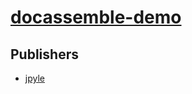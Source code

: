 # [docassemble-demo](https://pypi.org/project/docassemble-demo)



## Publishers
- [jpyle](https://pypi.org/user/jpyle)

